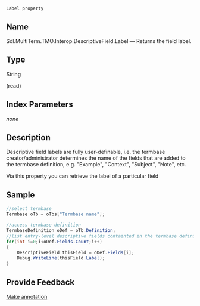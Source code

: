 

# 
    Label property



## Name

Sdl.MultiTerm.TMO.Interop.DescriptiveField.Label —          Returns the field label.



## Type

String

(read)



## Index Parameters
*none*


## Description



Descriptive field labels are fully user-definable, i.e. the termbase creator/administrator determines the name of the fields that are added to the termbase definition, e.g. "Example", "Context", "Subject", "Note", etc.

Via this property you can retrieve the label of a particular field



## Sample


```cs
//select termbase
Termbase oTb = oTbs["Termbase name"];

//access termbase definition
TermbaseDefinition oDef = oTb.Definition;
//list entry-level descriptive fields containted in the termbase definition
for(int i=0;i<oDef.Fields.Count;i++)
{
   	DescriptiveField thisField = oDef.Fields[i];
   	Debug.WriteLine(thisField.Label);
}
```



## Provide Feedback

[Make annotation](mailto:sdk-feedback@sdl.com&amp;subject=Reference%20for%20Sdl.MultiTerm.TMO.Interop.DescriptiveField.Label)

